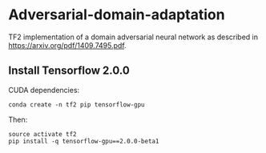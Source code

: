 # Adversarial-domain-adaptation
TF2 implementation of a domain adversarial neural network as described in https://arxiv.org/pdf/1409.7495.pdf.

## Install Tensorflow 2.0.0

CUDA dependencies:
```
conda create -n tf2 pip tensorflow-gpu
```

Then:
```
source activate tf2
pip install -q tensorflow-gpu==2.0.0-beta1
```
